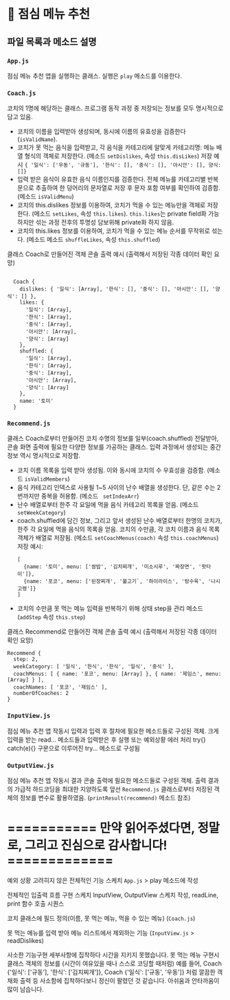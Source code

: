 # 🍚 점심 메뉴 추천

## 파일 목록과 메소드 설명

### `App.js`

점심 메뉴 추천 앱을 실행하는 클래스. 실행은 `play` 메소드를 이용한다.

### `Coach.js`

코치의 1명에 해당하는 클래스. 프로그램 동작 과정 중 저장되는 정보를 모두 명시적으로 담고 있음.

- 코치의 이름을 입력받아 생성되며, 동시에 이름의 유효성을 검증한다(`isValidName`).
- 코치가 못 먹는 음식을 입력받고, 각 음식을 카테고리에 알맞게 카테고리명: 메뉴 배열 형식의 객체로 저장한다. (메소드 `setDislikes`, 속성 `this.disLikes`)
  저장 예시 `{ '일식': ['우동', '규동'], '한식': [], '중식': [], '아시안': [], 양식: []}`
- 입력 받은 음식이 유효한 음식 이름인지를 검증한다. 전체 메뉴를 카테고리별 반복문으로 추출하여 한 덩어리의 문자열로 저장 후 문자 포함 여부를 확인하여 검증함. (메소드 `isValidMenu`)
- 코치의 this.dislikes 정보를 이용하여, 코치가 먹을 수 있는 메뉴만을 객체로 저장한다. (메소드 `setLikes`, 속성 `this.likes`). `this.likes`는 private field화 가능하지만 섞는 과정 전후의 투명성 담보위해 private화 하지 않음.
- 코치의 this.likes 정보를 이용하여, 코치가 먹을 수 있는 메뉴 순서를 무작위로 섞는다. (메소드 메소드 `shuffleLikes`, 속성 `this.shuffled`)

클래스 Coach로 만들어진 객체 콘솔 출력 예시 (출력해서 저장된 각종 데이터 확인 요망)

```

  Coach {
    dislikes: { '일식': [Array], '한식': [], '중식': [], '아시안': [], '양식': [] },
    likes: {
      '일식': [Array],
      '한식': [Array],
      '중식': [Array],
      '아시안': [Array],
      '양식': [Array]
    },
    shuffled: {
      '일식': [Array],
      '한식': [Array],
      '중식': [Array],
      '아시안': [Array],
      '양식': [Array]
    },
    name: '토미'
  }

```

### `Recommend.js`

클래스 Coach로부터 만들어진 코치 수명의 정보를 일부(coach.shuffled) 전달받아, 콘솔 화면 출력에 필요한 다양한 정보를 가공하는 클래스. 입력 과정에서 생성되는 중간 정보 역시 명시적으로 저장함.

- 코치 이름 목록을 입력 받아 생성됨. 이와 동시에 코치의 수 우효성을 검증함. (메소드 `isValidMembers`)
- 음식 카테고리 인덱스로 사용될 1~5 사이의 난수 배열을 생성한다. 단, 같은 수는 2번까지만 중복을 허용함. (메소드 ` setIndexArr`)
- 난수 배열로부터 한주 각 요일에 먹을 음식 카테고리 목록을 얻음. (메소드 `setWeekCategory`)
- coach.shuffled에 담긴 정보, 그리고 앞서 생성된 난수 배열로부터 한명의 코치가, 한주 각 요일에 먹을 음식의 목록을 얻음. 코치의 수만큼, 각 코치 이름과 음식 목록 객체가 배열로 저장됨. (메소드 `setCoachMenus(coach)` 속성 `this.coachMenus`)
  저장 예시:
  ```
  [
    {name: '토미', menu: ['쌈밥', '김치찌개', '미소시루', '짜장면', '팟타이']},
    {name: '포코', menu: ['된장찌개', '불고기`, '하이라이스', '탕수육', '나시고렝']}
  ]
  ```
- 코치의 수만큼 못 먹는 메뉴 입력을 반복하기 위해 상태 step을 관리 메소드 (`addStep` 속성 `this.step`)

클래스 Recommend로 만들어진 객체 콘솔 출력 예시 (출력해서 저장된 각종 데이터 확인 요망)

```
Recommend {
  step: 2,
  weekCategory: [ '일식', '한식', '한식', '일식', '중식' ],
  coachMenus: [ { name: '포코', menu: [Array] }, { name: '제임스', menu: [Array] } ],
  coachNames: [ '포코', '제임스' ],
  numberOfCoaches: 2
}
```

### `InputView.js`

점심 메뉴 추천 앱 작동시 입력과 입력 후 절차에 필요한 메소드들로 구성된 객체. 크게 입력을 받는 read... 메소드들과 입력받은 후 실행 또는 예외상황 에러 처리 try{} catch(e){} 구문으로 이루어진 try... 메소드로 구성됨

### `OutputView.js`

점심 메뉴 추천 앱 작동시 결과 콘솔 출력에 필요한 메소드들로 구성된 객체. 출력 결과의 가급적 하드코딩을 최대한 지양하도록 앞선 `Recommend.js` 클래스로부터 저장된 객체의 정보를 변수로 활용하였음. (`printResult(recommend)` 메소드 참조)

# =========== 만약 읽어주셨다면, 정말로, 그리고 진심으로 감사합니다! =============

예외 상황 고려히지 않은 전체적인 기능 스케치
`App.js` > play 메소드에 작성

전체적인 입출력 흐름 구현 스케치
InputView, OutputView 스케치 작성,
readLine, print 함수 호출 시퀀스

코치 클래스에 필드 정의(이름, 못 먹는 메뉴, 먹을 수 있는 메뉴) (`Coach.js`)

못 먹는 메뉴를 입력 받아 메뉴 리스트에서 제외하는 기능 (`InputView.js` > readDislikes)

사소한 기능구현 세부사항에 집착하다 시간을 지키지 못했습니다.
못 먹는 메뉴 구현시 클래스 객체의 정보를 (시간이 여유있을 때나 스스로 코딩할 때처럼)
예를 들어,
Coach {'일식': ['규동'], '한식': ['김치찌개']},
Coach {'일식': ['규동', '우동']}
처럼 깔끔한 객채화 출력 등 사소함에 집착하다보니 정신이 팔렸던 것 같습니다.
아쉬움과 안타까움이 많이 남습니다.
